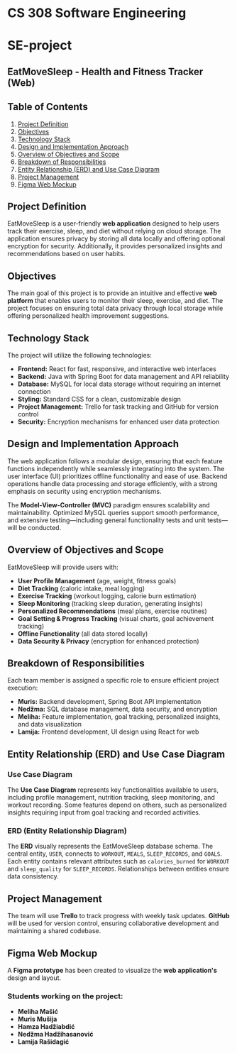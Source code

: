 # CS 308 Software Engineering  
# SE-project  

## EatMoveSleep - Health and Fitness Tracker (Web)

## Table of Contents  
1. [Project Definition](#project-definition)  
2. [Objectives](#objectives)  
3. [Technology Stack](#technology-stack)  
4. [Design and Implementation Approach](#design-and-implementation-approach)  
5. [Overview of Objectives and Scope](#overview-of-objectives-and-scope)  
6. [Breakdown of Responsibilities](#breakdown-of-responsibilities)  
7. [Entity Relationship (ERD) and Use Case Diagram](#entity-relationship-erd-and-use-case-diagram)  
8. [Project Management](#project-management)  
9. [Figma Web Mockup](#figma-web-mockup)  

## Project Definition  
EatMoveSleep is a user-friendly **web application** designed to help users track their exercise, sleep, and diet without relying on cloud storage. The application ensures privacy by storing all data locally and offering optional encryption for security. Additionally, it provides personalized insights and recommendations based on user habits.

## Objectives  
The main goal of this project is to provide an intuitive and effective **web platform** that enables users to monitor their sleep, exercise, and diet. The project focuses on ensuring total data privacy through local storage while offering personalized health improvement suggestions.

## Technology Stack  
The project will utilize the following technologies:

- **Frontend:** React for fast, responsive, and interactive web interfaces  
- **Backend:** Java with Spring Boot for data management and API reliability  
- **Database:** MySQL for local data storage without requiring an internet connection  
- **Styling:** Standard CSS for a clean, customizable design  
- **Project Management:** Trello for task tracking and GitHub for version control  
- **Security:** Encryption mechanisms for enhanced user data protection  

## Design and Implementation Approach  
The web application follows a modular design, ensuring that each feature functions independently while seamlessly integrating into the system. The user interface (UI) prioritizes offline functionality and ease of use. Backend operations handle data processing and storage efficiently, with a strong emphasis on security using encryption mechanisms.

The **Model-View-Controller (MVC)** paradigm ensures scalability and maintainability. Optimized MySQL queries support smooth performance, and extensive testing—including general functionality tests and unit tests—will be conducted.

## Overview of Objectives and Scope  
EatMoveSleep will provide users with:

- **User Profile Management** (age, weight, fitness goals)  
- **Diet Tracking** (caloric intake, meal logging)  
- **Exercise Tracking** (workout logging, calorie burn estimation)  
- **Sleep Monitoring** (tracking sleep duration, generating insights)  
- **Personalized Recommendations** (meal plans, exercise routines)  
- **Goal Setting & Progress Tracking** (visual charts, goal achievement tracking)  
- **Offline Functionality** (all data stored locally)  
- **Data Security & Privacy** (encryption for enhanced protection)  

## Breakdown of Responsibilities  
Each team member is assigned a specific role to ensure efficient project execution:

- **Muris:** Backend development, Spring Boot API implementation  
- **Nedžma:** SQL database management, data security, and encryption  
- **Meliha:** Feature implementation, goal tracking, personalized insights, and data visualization  
- **Lamija:** Frontend development, UI design using React for web  

## Entity Relationship (ERD) and Use Case Diagram

### Use Case Diagram  
The **Use Case Diagram** represents key functionalities available to users, including profile management, nutrition tracking, sleep monitoring, and workout recording. Some features depend on others, such as personalized insights requiring input from goal tracking and recorded activities.

### ERD (Entity Relationship Diagram)  
The **ERD** visually represents the EatMoveSleep database schema. The central entity, `USER`, connects to `WORKOUT`, `MEALS`, `SLEEP_RECORDS`, and `GOALS`. Each entity contains relevant attributes such as `calories_burned` for `WORKOUT` and `sleep_quality` for `SLEEP_RECORDS`. Relationships between entities ensure data consistency.

## Project Management  
The team will use **Trello** to track progress with weekly task updates. **GitHub** will be used for version control, ensuring collaborative development and maintaining a shared codebase.

## Figma Web Mockup  
A **Figma prototype** has been created to visualize the **web application's** design and layout.

### Students working on the project:

- **Meliha Mašić**  
- **Muris Mušija**  
- **Hamza Hadžiabdić**  
- **Nedžma Hadžihasanović**  
- **Lamija Rašidagić**
